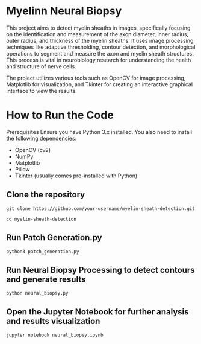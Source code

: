 # Myelinn Neural Biopsy

This project aims to detect myelin sheaths in images, specifically focusing on the identification and measurement of the axon diameter, inner radius, outer radius, and thickness of the myelin sheaths. It uses image processing techniques like adaptive thresholding, contour detection, and morphological operations to segment and measure the axon and myelin sheath structures. This process is vital in neurobiology research for understanding the health and structure of nerve cells.

The project utilizes various tools such as OpenCV for image processing, Matplotlib for visualization, and Tkinter for creating an interactive graphical interface to view the results.

# How to Run the Code
Prerequisites
Ensure you have Python 3.x installed. You also need to install the following dependencies:

- OpenCV (cv2)
- NumPy
- Matplotlib
- Pillow
- Tkinter (usually comes pre-installed with Python)

## Clone the repository
```
git clone https://github.com/your-username/myelin-sheath-detection.git
```
```
cd myelin-sheath-detection
```
## Run Patch Generation.py
```
python3 patch_generation.py
```

## Run Neural Biopsy Processing to detect contours and generate results
```
python neural_biopsy.py
```

## Open the Jupyter Notebook for further analysis and results visualization
```
jupyter notebook neural_biopsy.ipynb
```